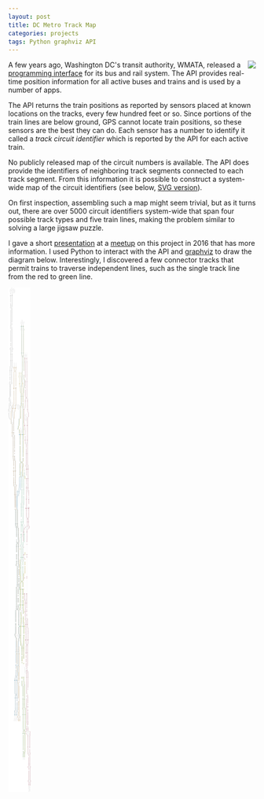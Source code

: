 ```yaml
---
layout: post
title: DC Metro Track Map
categories: projects
tags: Python graphviz API
---
```


<img src="https://upload.wikimedia.org/wikipedia/commons/thumb/1/1e/WMATA_Metro_Logo.svg/187px-WMATA_Metro_Logo.svg.png" align="right">

A few years ago, Washington DC's transit authority, WMATA, released
a [programming interface](https://developer.wmata.com) for its bus and rail
system.  The API provides real-time position information for all
active buses and trains and is used by a number of apps.

The API returns the train positions as reported by sensors placed at
known locations on the tracks, every few hundred feet or so.  Since
portions of the train lines are below ground, GPS cannot locate train
positions, so these sensors are the best they can do.  Each sensor has
a number to identify it called a *track circuit identifier* which is
reported by the API for each active train.

No publicly released map of the circuit numbers is available.  The API
does provide the identifiers of neighboring track segments connected
to each track segment.  From this information it is possible to
construct a system-wide map of the circuit identifiers (see below,
[SVG version](https://raw.githubusercontent.com/contractdesign/wmata/master/doc/all.svg)).

On first inspection, assembling such a map might seem trivial, but as
it turns out, there are over 5000 circuit identifiers system-wide that
span four possible track types and five train lines, making the
problem similar to solving a large jigsaw puzzle.

I gave a short
[presentation](https://raw.githubusercontent.com/contractdesign/wmata/master/doc/presentation/metrohacks6_20161214_jpaz.pdf)
at a [meetup](https://www.meetup.com/transportation-techies) on this
project in 2016 that has more information.  I used Python to interact
with the API and [graphviz](https://graphviz.org) to draw the diagram
below.  Interestingly, I discovered a few connector tracks that permit
trains to traverse independent lines, such as the single track line
from the red to green line.

![track map](https://raw.githubusercontent.com/contractdesign/wmata/master/doc/all.png)
